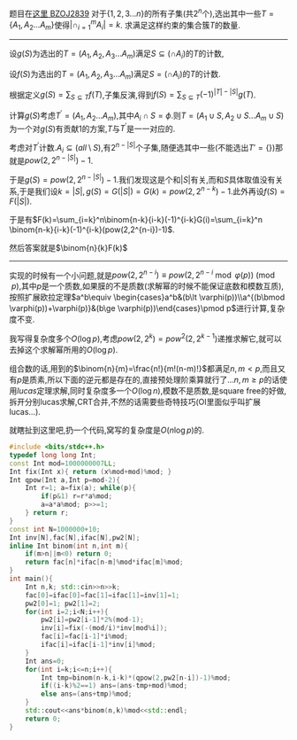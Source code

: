 题目在[这里 BZOJ2839](<https://oi-archive.memset0.cn/problem/bzoj/2839>)
对于$\{1,2,3\dots n\}$的所有子集(共$2^n$个),选出其中一些$T=\{A_1,A_2\dots A_m\}$使得$|\cap_{i=1}^m A_i|=k$.
求满足这样约束的集合簇$T$的数量.

---



设$g(S)$为选出的$T=(A_1,A_2,A_3\dots A_m)$满足$S\subseteq (\cap A_i)$的$T$的计数,

设$f(S)$为选出的$T=(A_1,A_2,A_3\dots A_m)$满足$S=(\cap A_i)$的$T$的计数.



根据定义$g(S)=\sum_{S\subseteq T}f(T)$,子集反演,得到$f(S)=\sum_{S\subseteq T}(-1)^{|T|-|S|}g(T)$.



计算$g(S)$考虑$T^\prime=(A_1,A_2\dots A_m)$,其中$A_i\cap S=\phi$.则$T=(A_1\cup S,A_2\cup S\dots A_m\cup S)$为一个对$g(S)$有贡献$1$的方案,$T$与$T^\prime$是一一对应的.

考虑对$T^\prime$计数.$A_i\subseteq (all\setminus S)$,有$2^{n-|S|}$个子集,随便选其中一些(不能选出$T'=\{\}$)那就是$pow(2,2^{n-|S|})-1$.

于是$g(S)=pow(2,2^{n-|S|})-1$.我们发现这是个和$|S|$有关,而和$S$具体取值没有关系,于是我们设$k=|S|,g(S)=G(|S|)=G(k)=pow(2,2^{n-k})-1$.此外再设$f(S)=F(|S|)$.

于是有$F(k)=\sum_{i=k}^n\binom{n-k}{i-k}(-1)^{i-k}G(i)=\sum_{i=k}^n \binom{n-k}{i-k}(-1)^{i-k}(pow(2,2^{n-i})-1)$.

然后答案就是$\binom{n}{k}F(k)$



---

实现的时候有一个小问题,就是$pow(2,2^{n-i})\equiv pow(2,2^{n-i}\bmod \varphi(p))\pmod p$,其中$p$是一个质数,如果膜的不是质数(求解幂的时候不能保证底数和模数互质),按照扩展欧拉定理$a^b\equiv \begin{cases}a^b&(b\lt \varphi(p))\\a^{(b\bmod \varphi(p))+\varphi(p)}&(b\ge \varphi(p))\end{cases}\pmod p$进行计算,复杂度不变.

我写得复杂度多个$O(\log p)$,考虑$pow(2,2^k)=pow^2(2,2^{k-1})$递推求解它,就可以去掉这个求解幂所用的$O(\log p)$.

组合数的话,用到的$\binom{n}{m}=\frac{n!}{m!(n-m)!}$都满足$n,m\lt p$,而且又有$p$是质素,所以下面的逆元都是存在的,直接预处理阶乘算就行了…$n,m\geq p$的话使用$lucas$定理求解,同时复杂度多一个$O(\log n)$,模数不是质数,是square free的好做,拆开分别lucas求解,CRT合并,不然的话需要些奇特技巧(OI里面似乎叫扩展lucas…).



就瞎扯到这里吧,扔一个代码,窝写的复杂度是$O(n\log p)$的.

```cpp
#include <bits/stdc++.h>
typedef long long Int;
const Int mod=1000000007LL;
Int fix(Int x){ return (x%mod+mod)%mod; }
Int qpow(Int a,Int p=mod-2){
	Int r=1; a=fix(a); while(p){
		if(p&1) r=r*a%mod;
		a=a*a%mod; p>>=1;
	} return r;
}
const int N=1000000+10;
Int inv[N],fac[N],ifac[N],pw2[N];
inline Int binom(int n,int m){
	if(m>n||m<0) return 0;
	return fac[n]*ifac[n-m]%mod*ifac[m]%mod;
}
int main(){
	Int n,k; std::cin>>n>>k;
	fac[0]=ifac[0]=fac[1]=ifac[1]=inv[1]=1;
	pw2[0]=1; pw2[1]=2;
	for(int i=2;i<N;i++){
		pw2[i]=pw2[i-1]*2%(mod-1);
		inv[i]=fix(-(mod/i)*inv[mod%i]);
		fac[i]=fac[i-1]*i%mod;
		ifac[i]=ifac[i-1]*inv[i]%mod;
	}
	Int ans=0;
	for(int i=k;i<=n;i++){
		Int tmp=binom(n-k,i-k)*(qpow(2,pw2[n-i])-1)%mod;
		if((i-k)%2==1) ans=(ans-tmp+mod)%mod;
		else ans=(ans+tmp)%mod;
	}
	std::cout<<ans*binom(n,k)%mod<<std::endl;
	return 0;
}

```